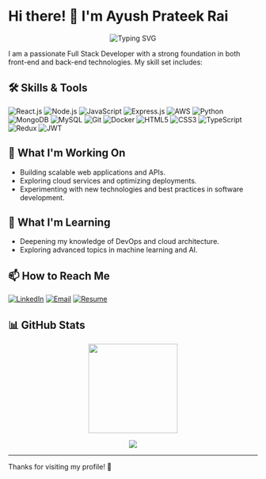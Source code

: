 # Hi there! 👋 I'm Ayush Prateek Rai

<p align="center">
  <img src="https://readme-typing-svg.demolab.com?font=Fira+Code&weight=600&size=25&pause=1000&color=F70000&center=true&vCenter=true&width=460&lines=Full+Stack+Developer;React+%7C+Node+%7C+AWS+%7C+JavaScript;Always+learning+new+things!;Welcome+to+my+GitHub+profile!" alt="Typing SVG" />
</p>

I am a passionate Full Stack Developer with a strong foundation in both front-end and back-end technologies. My skill set includes:

## 🛠️ Skills & Tools

<p align="left">
  <img src="https://img.shields.io/badge/React.js-20232A?style=for-the-badge&logo=react&logoColor=61DAFB" alt="React.js" />
  <img src="https://img.shields.io/badge/Node.js-43853D?style=for-the-badge&logo=node.js&logoColor=white" alt="Node.js" />
  <img src="https://img.shields.io/badge/JavaScript-323330?style=for-the-badge&logo=javascript&logoColor=F7DF1E" alt="JavaScript" />
  <img src="https://img.shields.io/badge/Express.js-000000?style=for-the-badge&logo=express&logoColor=white" alt="Express.js" />
  <img src="https://img.shields.io/badge/AWS-232F3E?style=for-the-badge&logo=amazon-aws&logoColor=white" alt="AWS" />
  <img src="https://img.shields.io/badge/Python-3776AB?style=for-the-badge&logo=python&logoColor=white" alt="Python" />
  <img src="https://img.shields.io/badge/MongoDB-4EA94B?style=for-the-badge&logo=mongodb&logoColor=white" alt="MongoDB" />
  <img src="https://img.shields.io/badge/MySQL-4479A1?style=for-the-badge&logo=mysql&logoColor=white" alt="MySQL" />
  <img src="https://img.shields.io/badge/Git-F05032?style=for-the-badge&logo=git&logoColor=white" alt="Git" />
  <img src="https://img.shields.io/badge/Docker-2496ED?style=for-the-badge&logo=docker&logoColor=white" alt="Docker" />
  <img src="https://img.shields.io/badge/HTML5-E34F26?style=for-the-badge&logo=html5&logoColor=white" alt="HTML5" />
  <img src="https://img.shields.io/badge/CSS3-1572B6?style=for-the-badge&logo=css3&logoColor=white" alt="CSS3" />
  <img src="https://img.shields.io/badge/TypeScript-007ACC?style=for-the-badge&logo=typescript&logoColor=white" alt="TypeScript" />
  <img src="https://img.shields.io/badge/Redux-764ABC?style=for-the-badge&logo=redux&logoColor=white" alt="Redux" />
  <img src="https://img.shields.io/badge/JWT-000000?style=for-the-badge&logo=json-web-tokens&logoColor=white" alt="JWT" />
</p>

## 💼 What I'm Working On
- Building scalable web applications and APIs.
- Exploring cloud services and optimizing deployments.
- Experimenting with new technologies and best practices in software development.

## 🌱 What I'm Learning
- Deepening my knowledge of DevOps and cloud architecture.
- Exploring advanced topics in machine learning and AI.

## 📫 How to Reach Me
<p align="left">
  <a href="https://www.linkedin.com/in/ayush-rai172/" target="_blank"><img alt="LinkedIn" src="https://img.shields.io/badge/LinkedIn-0077B5.svg?style=for-the-badge&logo=linkedin&logoColor=white" /></a>
  <a href="mailto:ayushrai172@gmail.com" target="_blank"><img alt="Email" src="https://img.shields.io/badge/Email-D14836.svg?style=for-the-badge&logo=gmail&logoColor=white" /></a>
  <a href="https://drive.google.com/file/d/118ELEOzZGWwZkJTX_je6bfxYh0i2QRfq/view?usp=drive_link" target="_blank"><img alt="Resume" src="https://img.shields.io/badge/Resume-4285F4?style=for-the-badge&logo=google-drive&logoColor=white" /></a>
</p>

## 📊 GitHub Stats
<p align="center">
  <img height="180em" src="https://github-readme-stats.vercel.app/api?username=ayushrai-bhau&show_icons=true&theme=radical" />

</p>

<p align="center">
  <img src="https://github-readme-streak-stats.herokuapp.com/?user=ayushrai-bhau&theme=radical" />
</p>

---

Thanks for visiting my profile! 🚀
